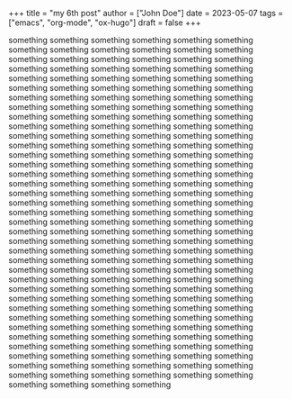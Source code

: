 +++
title = "my 6th post"
author = ["John Doe"]
date = 2023-05-07
tags = ["emacs", "org-mode", "ox-hugo"]
draft = false
+++

something
something
something
something
something
something
something
something
something
something
something
something
something
something
something
something
something
something
something
something
something
something
something
something
something
something
something
something
something
something
something
something
something
something
something
something
something
something
something
something
something
something
something
something
something
something
something
something
something
something
something
something
something
something
something
something
something
something
something
something
something
something
something
something
something
something
something
something
something
something
something
something
something
something
something
something
something
something
something
something
something
something
something
something
something
something
something
something
something
something
something
something
something
something
something
something
something
something
something
something
something
something
something
something
something
something
something
something
something
something
something
something
something
something
something
something
something
something
something
something
something
something
something
something
something
something
something
something
something
something
something
something
something
something
something
something
something
something
something
something
something
something
something
something
something
something
something
something
something
something
something
something
something
something
something
something
something
something
something
something
something
something
something
something
something
something
something
something
something
something
something
something
something
something
something
something
something
something
something
something
something
something
something
something
something
something
something
something
something
something
something
something
something
something
something
something
something
something
something
something
something
something
something
something
something
something
something
something
something
something
something
something
something
something
something
something
something
something
something
something
